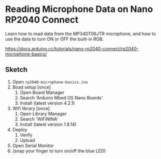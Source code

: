 # Reading Microphone Data on Nano RP2040 Connect

Learn how to read data from the MP34DT06JTR microphone, and how to use the data to turn ON or OFF the built-in RGB.

<https://docs.arduino.cc/tutorials/nano-rp2040-connect/rp2040-microphone-basics/>

## Sketch

1. Open `rp2040-microphone-basics.ino`
2. Boad setup [once]
    1. Open Board Manager
    2. Search 'Arduino Mbed OS Nano Boards'
    3. Install (latest version 4.2.1)
3. Wifi library [once]
    1. Open Library Manager
    2. Search 'WiFiNINA'
    3. Install (latest version 1.8.14)
4. Deploy
    1. Verify
    2. Upload
5. Open Serial Monitor
6. (snap your finger to turn on/off the blue LED)
